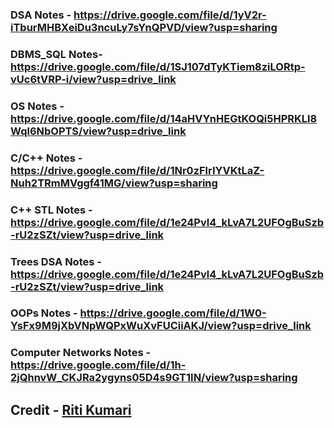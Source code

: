 ### DSA Notes - https://drive.google.com/file/d/1yV2r-iTburMHBXeiDu3ncuLy7sYnQPVD/view?usp=sharing

### DBMS_SQL Notes- https://drive.google.com/file/d/1SJ107dTyKTiem8ziLORtp-vUc6tVRP-i/view?usp=drive_link

### OS Notes - https://drive.google.com/file/d/14aHVYnHEGtKOQi5HPRKLl8Wql6NbOPTS/view?usp=drive_link

### C/C++ Notes - https://drive.google.com/file/d/1Nr0zFlrIYVKtLaZ-Nuh2TRmMVggf41MG/view?usp=sharing

### C++ STL Notes - https://drive.google.com/file/d/1e24Pvl4_kLvA7L2UFOgBuSzb-rU2zSZt/view?usp=drive_link

### Trees DSA Notes - https://drive.google.com/file/d/1e24Pvl4_kLvA7L2UFOgBuSzb-rU2zSZt/view?usp=drive_link

### OOPs Notes - https://drive.google.com/file/d/1W0-YsFx9M9jXbVNpWQPxWuXvFUCiiAKJ/view?usp=drive_link

### Computer Networks Notes - https://drive.google.com/file/d/1h-2jQhnvW_CKJRa2ygyns05D4s9GT1IN/view?usp=sharing


















## Credit - [Riti Kumari](https://github.com/riti2409)












